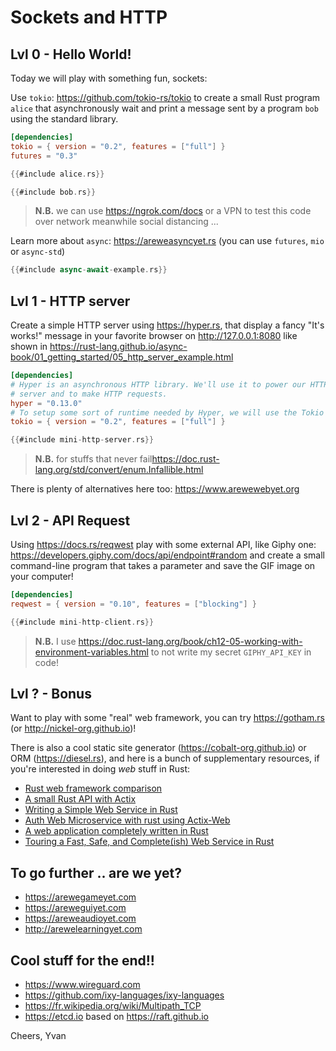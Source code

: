# Sockets and HTTP

<!-- Hello everyone, -->

## Lvl 0 - Hello World!

Today we will play with something fun, sockets:

Use `tokio`: <https://github.com/tokio-rs/tokio> to create a small Rust program `alice` that asynchronously wait and print a message sent by a program `bob` using the standard library.

```toml
[dependencies]
tokio = { version = "0.2", features = ["full"] }
futures = "0.3"
```

```rust
{{#include alice.rs}}
```

```rust
{{#include bob.rs}}
```

> **N.B.** we can use https://ngrok.com/docs or a VPN to test this code over network meanwhile social distancing ...

Learn more about `async`: <https://areweasyncyet.rs> (you can use `futures`, `mio` or `async-std`)

```rust
{{#include async-await-example.rs}}
```

## Lvl 1 - HTTP server

Create a simple HTTP server using <https://hyper.rs>, that display a fancy "It's works!" message in your favorite browser on <http://127.0.0.1:8080> like shown in <https://rust-lang.github.io/async-book/01_getting_started/05_http_server_example.html>

```toml
[dependencies]
# Hyper is an asynchronous HTTP library. We'll use it to power our HTTP
# server and to make HTTP requests.
hyper = "0.13.0"
# To setup some sort of runtime needed by Hyper, we will use the Tokio runtime.
tokio = { version = "0.2", features = ["full"] }
```

```rust
{{#include mini-http-server.rs}}
```

> **N.B.** for stuffs that never fail<https://doc.rust-lang.org/std/convert/enum.Infallible.html>

There is plenty of alternatives here too: <https://www.arewewebyet.org>

## Lvl 2 - API Request

Using <https://docs.rs/reqwest> play with some external API, like Giphy one: <https://developers.giphy.com/docs/api/endpoint#random> and create a small command-line program that takes a parameter and save the GIF image on your computer!

```toml
[dependencies]
reqwest = { version = "0.10", features = ["blocking"] }
```

```rust
{{#include mini-http-client.rs}}
```

> **N.B.** I use <https://doc.rust-lang.org/book/ch12-05-working-with-environment-variables.html> to not write my secret `GIPHY_API_KEY` in code!

## Lvl ? - Bonus

Want to play with some "real" web framework, you can try <https://gotham.rs> (or <http://nickel-org.github.io>)!

There is also a cool static site generator (<https://cobalt-org.github.io>) or ORM (<https://diesel.rs>), and here is a bunch of supplementary resources, if you're interested in doing _web_ stuff in Rust: 

* [Rust web framework comparison](https://github.com/flosse/rust-web-framework-comparison)
* [A small Rust API with Actix](https://stevezeidner.com/blog/rust-actix-api/)
* [Writing a Simple Web Service in Rust](https://danielwelch.github.io/rust-web-service.html)
* [Auth Web Microservice with rust using Actix-Web](https://gill.net.in/posts/auth-microservice-rust-actix-web-diesel-complete-tutorial-part-1/)
* [A web application completely written in Rust](https://github.com/saschagrunert/webapp.rs)
* [Touring a Fast, Safe, and Complete(ish) Web Service in Rust](https://brandur.org/rust-web)

## To go further .. are we yet?

- <https://arewegameyet.com>
- <https://areweguiyet.com>
- <https://areweaudioyet.com>
- <http://arewelearningyet.com>

## Cool stuff for the end!!

* <https://www.wireguard.com>
* <https://github.com/ixy-languages/ixy-languages>
* <https://fr.wikipedia.org/wiki/Multipath_TCP>
* <https://etcd.io> based on <https://raft.github.io>

Cheers, Yvan

<!--

# Sockets & HTTP

Bonjour à tous, aujourd'hui nous allons jouer avec quelque chose d'amusant, des sockets:

## Lvl 0 - Bonjour tout le monde!

Utilisez `tokio`: <https://github.com/tokio-rs/tokio> pour créer un petit programme Rust` alice` qui attend de manière asynchrone et imprime un message envoyé par un programme `bob` en utilisant la bibliothèque standard.

```toml
[dependencies]
tokio = { version = "0.2", features = ["full"] }
futures = "0.3"
```

```rust
{{#include alice.rs}}
```

```rust
{{#include bob.rs}}
```

> ** N.B.** nous pouvons utiliser https://ngrok.com/docs ou un VPN pour tester ce code sur le réseau en attendant la distanciation sociale ...

En savoir plus sur `async` : <https://areweasyncyet.rs> (vous pouvez utiliser `futures`, `mio` ou `async-std`)

```rust
{{#include async-await-example.rs}}
```

## Lvl 1 - Serveur HTTP

Créez un serveur HTTP simple à l'aide de <https://hyper.rs>, qui affiche un simple message "It's works!" dans votre navigateur préféré sur <http://127.0.0.1:8080> comme indiqué dans <https://rust-lang.github.io/async-book/01_getting_started/05_http_server_example.html>

```toml
[dependencies]
# Hyper is an asynchronous HTTP library. We'll use it to power our HTTP
# server and to make HTTP requests.
hyper = "0.13.0"
# To setup some sort of runtime needed by Hyper, we will use the Tokio runtime.
tokio = { version = "0.2", features = ["full"] }
```

```rust
{{#include mini-http-server.rs}}
```

> ** N.B.** pour les erreurs qui n'ont jamais lieux <https://doc.rust-lang.org/std/convert/enum.Infallible.html>

Il existe également de nombreuses alternatives: <https://www.arewewebyet.org>

## Lvl 2 - Demande d'API

En utilisant <https://docs.rs/reqwest>, jouez avec une API externe, comme celle de Giphy : <https://developers.giphy.com/docs/api/endpoint#random> et créez un petit programme en ligne de commande qui prend un paramètre et enregistre l'image GIF sur votre ordinateur!

```toml
[dependencies]
reqwest = { version = "0.10", features = ["blocking"] }
```

```rust
{{#include mini-http-client.rs}}
```

> ** N.B.** J'utilise <https://doc.rust-lang.org/book/ch12-05-working-with-environment-variables.html> pour ne pas écrire mon secret `GIPHY_API_KEY` dans le code !

## Niv. ???

Vous voulez jouer avec un cadre Web "réel", vous pouvez essayer <https://gotham.rs> (ou <http://nickel-org.github.io>)!

Il y a aussi des générateurs de site statique sympa (<https://cobalt-org.github.io>) ou des ORM (<https://diesel.rs>), et voici un tas de ressources supplémentaires, si vous êtes intéressé à faire des trucs _web_ avec Rust :

* [Comparaison du framework web Rust] (https://github.com/flosse/rust-web-framework-comparison)
* [Une petite API Rust avec Actix] (https://stevezeidner.com/blog/rust-actix-api/)
* [Écriture d'un service Web simple dans Rust] (https://danielwelch.github.io/rust-web-service.html)
* [Auth Web Microservice avec rouille en utilisant Actix-Web] (https://gill.net.in/posts/auth-microservice-rust-actix-web-diesel-complete-tutorial-part-1/)
* [Une application Web entièrement écrite en rouille] (https://github.com/saschagrunert/webapp.rs)
* [Visite guidée d'un service Web rapide, sûr et complet (ish) à Rust] (https://brandur.org/rust-web)

## Pour aller plus loin .. _are we yet?__

- <https://arewegameyet.com>
- <https://areweguiyet.com>
- <https://areweaudioyet.com>
- <http://arewelearningyet.com>

## Encore des trucs sympas pour la fin !!

* <https://www.wireguard.com>
* <https://github.com/ixy-languages/ixy-languages>
* <https://fr.wikipedia.org/wiki/Multipath_TCP>
* <https://etcd.io> basé sur <https://raft.github.io>

Amitiés, Yvan

-->